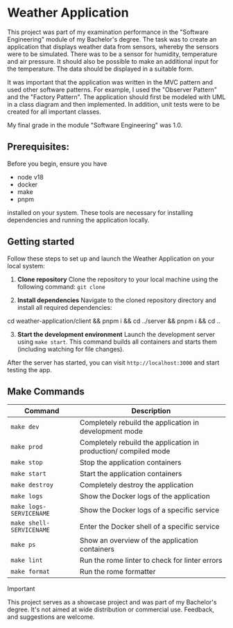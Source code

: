 # Weather Application
This project was part of my examination performance in the "Software Engineering" module of my Bachelor's degree. The task was to create an application that displays weather data from sensors, whereby the sensors were to be simulated. There was to be a sensor for humidity, temperature and air pressure. It should also be possible to make an additional input for the temperature. The data should be displayed in a suitable form. 

It was important that the application was written in the MVC pattern and used other software patterns. For example, I used the "Observer Pattern" and the "Factory Pattern". The application should first be modeled with UML in a class diagram and then implemented. In addition, unit tests were to be created for all important classes.

My final grade in the module "Software Engineering" was 1.0.

## Prerequisites:
Before you begin, ensure you have

- node v18
- docker
- make
- pnpm

installed on your system. These tools are necessary for installing dependencies and running the application locally.

## Getting started

Follow these steps to set up and launch the Weather Application on your local system:

1. **Clone repository**
Clone the repository to your local machine using the following command:
`git clone `

2. **Install dependencies**
Navigate to the cloned repository directory and install all required dependencies:

cd weather-application/client && pnpm i && cd ../server && pnpm i && cd ..

3. **Start the development environment**
Launch the development server using `make start`. This command builds all containers and starts them (including watching for file changes).

After the server has started, you can visit `http://localhost:3000` and start testing the app.

## Make Commands

| Command                  | Description                                                     |
| ------------------------ | --------------------------------------------------------------- |
| `make dev`               | Completely rebuild the application in development mode          |
| `make prod`              | Completely rebuild the application in production/ compiled mode |
| `make stop`              | Stop the application containers                                 |
| `make start`             | Start the application containers                                |
| `make destroy`           | Completely destroy the application                              |
| `make logs`              | Show the Docker logs of the application                         |
| `make logs-SERVICENAME`  | Show the Docker logs of a specific service                      |
| `make shell-SERVICENAME` | Enter the Docker shell of a specific service                    |
| `make ps`                | Show an overview of the application containers                  |
| `make lint`              | Run the rome linter to check for linter errors                  |
| `make format`            | Run the rome formatter                                          |

> [!IMPORTANT]
> This project serves as a showcase project and was part of my Bachelor's degree. It's not aimed at wide distribution or commercial use. Feedback, and suggestions are welcome.
